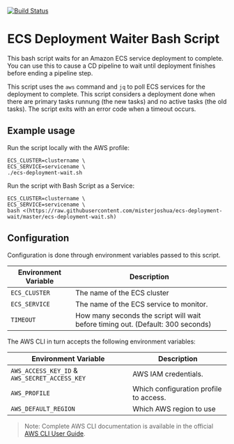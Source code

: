 [![Build Status](https://travis-ci.org/misterjoshua/ecs-deployment-wait.svg?branch=master)](https://travis-ci.org/misterjoshua/ecs-deployment-wait)

# ECS Deployment Waiter Bash Script

This bash script waits for an Amazon ECS service deployment to complete. You can use this to cause a CD pipeline to wait until deployment finishes before ending a pipeline step.

This script uses the `aws` command and `jq` to poll ECS services for the deployment to complete. This script considers a deployment done when there are primary tasks runnung (the new tasks) and no active tasks (the old tasks). The script exits with an error code when a timeout occurs.

## Example usage

Run the script locally with the AWS profile:

```
ECS_CLUSTER=clustername \
ECS_SERVICE=servicename \
./ecs-deployment-wait.sh
```

Run the script with Bash Script as a Service:

```
ECS_CLUSTER=clustername \
ECS_SERVICE=servicename \
bash <(https://raw.githubusercontent.com/misterjoshua/ecs-deployment-wait/master/ecs-deployment-wait.sh)
```

## Configuration

Configuration is done through environment variables passed to this script.

| Environment Variable | Description |
| -------------------- | ----------- |
| `ECS_CLUSTER` | The name of the ECS cluster
| `ECS_SERVICE` | The name of the ECS service to monitor.
| `TIMEOUT` | How many seconds the script will wait before timing out. (Default: 300 seconds)

The AWS CLI in turn accepts the following environment variables:

| Environment Variable | Description |
| -------------------- | ----------- |
| `AWS_ACCESS_KEY_ID` & `AWS_SECRET_ACCESS_KEY` | AWS IAM credentials.
| `AWS_PROFILE` | Which configuration profile to access.
| `AWS_DEFAULT_REGION` | Which AWS region to use

> Note: Complete AWS CLI documentation is available in the official [AWS CLI User Guide](https://docs.aws.amazon.com/cli/latest/userguide/cli-configure-envvars.html).